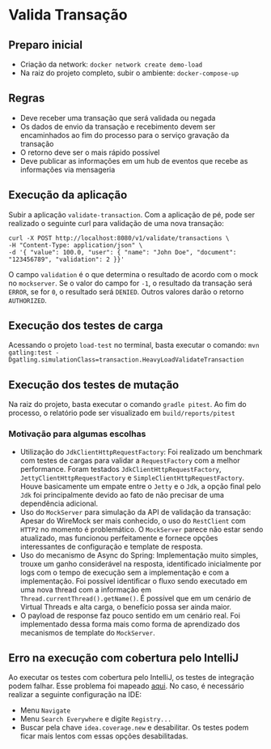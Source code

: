 # Valida Transação

## Preparo inicial

- Criação da network: `docker network create demo-load`
- Na raiz do projeto completo, subir o ambiente: `docker-compose-up`

## Regras

- Deve receber uma transação que será validada ou negada
- Os dados de envio da transação e recebimento devem ser encaminhados ao fim do processo para o serviço gravação da transação
- O retorno deve ser o mais rápido possível
- Deve publicar as informações em um hub de eventos que recebe as informações via mensageria

## Execução da aplicação

Subir a aplicação `validate-transaction`. Com a aplicação de pé, pode ser realizado o seguinte curl para validação de uma nova transação:

```shell
curl -X POST http://localhost:8080/v1/validate/transactions \
-H "Content-Type: application/json" \
-d '{ "value": 100.0, "user": { "name": "John Doe", "document": "123456789", "validation": 2 }}' 
```

O campo `validation` é o que determina o resultado de acordo com o mock no `mockserver`. Se o valor do campo for `-1`, o resultado da transação será `ERROR`, se for `0`, o resultado será `DENIED`. Outros valores darão o retorno `AUTHORIZED`.

## Execução dos testes de carga

Acessando o projeto `load-test` no terminal, basta executar o comando: `mvn gatling:test -Dgatling.simulationClass=transaction.HeavyLoadValidateTransaction`

## Execução dos testes de mutação

Na raiz do projeto, basta executar o comando `gradle pitest`. Ao fim do processo, o relatório pode ser visualizado em `build/reports/pitest`

### Motivação para algumas escolhas

- Utilização do `JdkClientHttpRequestFactory`: Foi realizado um benchmark com testes de cargas para validar a `RequestFactory` com a melhor performance. Foram testados `JdkClientHttpRequestFactory`, `JettyClientHttpRequestFactory` e `SimpleClientHttpRequestFactory`. Houve basicamente um empate entre o `Jetty` e o `Jdk`, a opção final pelo `Jdk` foi principalmente devido ao fato de não precisar de uma dependência adicional.
- Uso do `MockServer` para simulação da API de validação da transação: Apesar do WireMock ser mais conhecido, o uso do `RestClient` com `HTTP2` no momento é problemático. O `MockServer` parece não estar sendo atualizado, mas funcionou perfeitamente e fornece opções interessantes de configuração e template de resposta.
- Uso do mecanismo de Async do Spring: Implementação muito simples, trouxe um ganho considerável na resposta, identificado inicialmente por logs com o tempo de execução sem a implementação e com a implementação. Foi possível identificar o fluxo sendo executado em uma nova thread com a informação em `Thread.currentThread().getName()`. É possível que em um cenário de Virtual Threads e alta carga, o benefício possa ser ainda maior.
- O payload de response faz pouco sentido em um cenário real. Foi implementado dessa forma mais como forma de aprendizado dos mecanismos de template do `MockServer`.

## Erro na execução com cobertura pelo IntelliJ

Ao executar os testes com cobertura pelo IntelliJ, os testes de integração podem falhar. Esse problema foi mapeado [aqui](https://youtrack.jetbrains.com/issue/IDEA-274803/Velocity-field-names-check-fails-with-new-coverage).
No caso, é necessário realizar a seguinte configuração na IDE: 

- Menu `Navigate`
- Menu `Search Everywhere` e digite `Registry...`
- Buscar pela chave `idea.coverage.new` e desabilitar. Os testes podem ficar mais lentos com essas opções desabilitadas. 